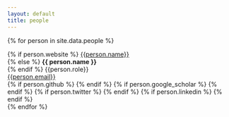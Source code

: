 ```yaml
---
layout: default
title: people
---
```


{% for person in site.data.people %}

<div class="gravatar" style="background-image: url(./assets/img/{{ person.image }})"></div>   
<div class="info-person">
        {% if person.website %}
                <a href="{{person.website}}" title="Personal website">{{person.name}}</a>  <br />
        {% else %}
                <b>{{ person.name }} </b> <br /> 
        {% endif %}
        {{person.role}}  <br />
        <a href="mailto:{{person.email}}">{{person.email}}</a> <br />
        <div class="social">
                {% if person.github %}
                        <a href="https://github.com/{{person.github}}" title="Fork me on GitHub"><i class="icon-github-circled"></i></a> 
                {% endif %}
                {% if person.google_scholar %}
                        <a href="{{person.google_scholar}}" title="Google Scholar profile"><i class="ai ai-google-scholar-square fa-3x"></i></a>
                {% endif %}
                {% if person.twitter %}
                        <a href="https://twitter.com/{{person.twitter}}" title="Connect with me on Twitter"><i class="icon-twitter"></i></a>
                {% endif %}
                {% if person.linkedin %}
                        <a href="https://linkedin.com/in/{{person.linkedin}}" title="Connect with me on Linkedin"><i class="icon-linkedin-squared"></i></a>
                {% endif %}
        </div>
</div>
{% endfor %}